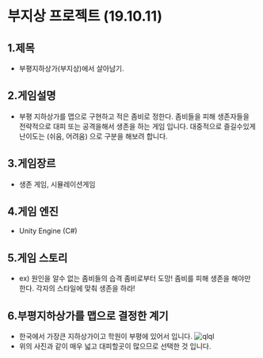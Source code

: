 부지상 프로젝트 (19.10.11)
===
1.제목
---
* 부평지하상가(부지상)에서 살아남기.

2.게임설명
---
* 부평 지하상가를 맵으로 구현하고 적은 좀비로 정한다. 좀비들을 피해 생존자들을 전략적으로 대피 또는 공격을해서 생존을 하는 게임 입니다.
대중적으로 즐길수있게 난이도는 (쉬움, 어려움) 으로 구분을 해보려 합니다. 

3.게임장르
---
* 생존 게임, 시뮬레이션게임

4.게임 엔진
---
* Unity Engine (C#) 

5.게임 스토리
---
* ex) 원인을 알수 없는 좀비들의 습격 좀비로부터 도망! 좀비를 피해 생존을 해야만 한다. 각자의 스타일에 맞춰 생존을 하라!

6.부평지하상가를 맵으로 결정한 계기
---
* 한국에서 가장큰 지하상가이고 학원이 부평에 있어서 입니다.
![qlql](https://user-images.githubusercontent.com/54255813/66633626-33a79f80-ec46-11e9-8240-be5ef8e99d57.png)
* 위의 사진과 같이 매우 넓고 대피할곳이 많으므로 선택한 것 입니다.
